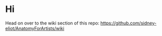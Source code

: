 # Hi
Head on over to the wiki section of this repo: https://github.com/sidney-eliot/AnatomyForArtists/wiki
